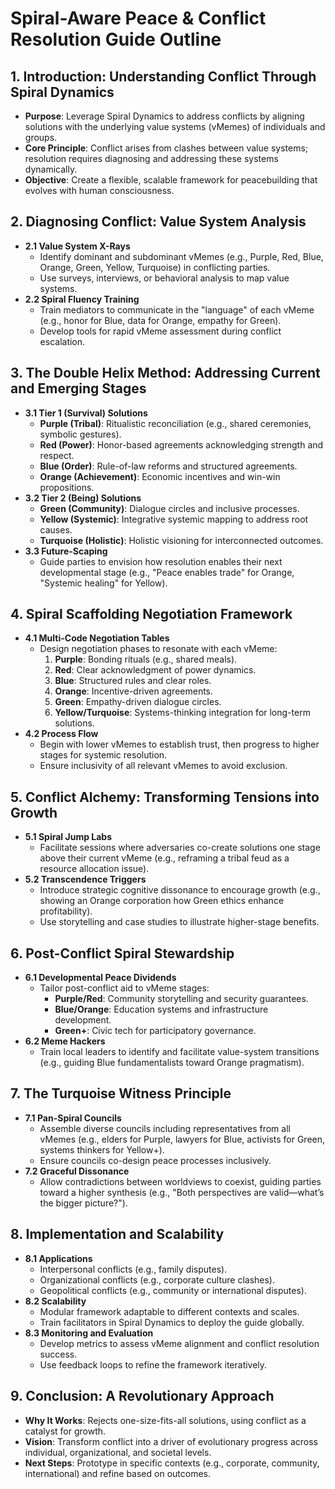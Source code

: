 # Spiral-Aware Peace & Conflict Resolution Guide Outline

## 1. Introduction: Understanding Conflict Through Spiral Dynamics
- **Purpose**: Leverage Spiral Dynamics to address conflicts by aligning solutions with the underlying value systems (vMemes) of individuals and groups.
- **Core Principle**: Conflict arises from clashes between value systems; resolution requires diagnosing and addressing these systems dynamically.
- **Objective**: Create a flexible, scalable framework for peacebuilding that evolves with human consciousness.

## 2. Diagnosing Conflict: Value System Analysis
- **2.1 Value System X-Rays**
  - Identify dominant and subdominant vMemes (e.g., Purple, Red, Blue, Orange, Green, Yellow, Turquoise) in conflicting parties.
  - Use surveys, interviews, or behavioral analysis to map value systems.
- **2.2 Spiral Fluency Training**
  - Train mediators to communicate in the "language" of each vMeme (e.g., honor for Blue, data for Orange, empathy for Green).
  - Develop tools for rapid vMeme assessment during conflict escalation.

## 3. The Double Helix Method: Addressing Current and Emerging Stages
- **3.1 Tier 1 (Survival) Solutions**
  - **Purple (Tribal)**: Ritualistic reconciliation (e.g., shared ceremonies, symbolic gestures).
  - **Red (Power)**: Honor-based agreements acknowledging strength and respect.
  - **Blue (Order)**: Rule-of-law reforms and structured agreements.
  - **Orange (Achievement)**: Economic incentives and win-win propositions.
- **3.2 Tier 2 (Being) Solutions**
  - **Green (Community)**: Dialogue circles and inclusive processes.
  - **Yellow (Systemic)**: Integrative systemic mapping to address root causes.
  - **Turquoise (Holistic)**: Holistic visioning for interconnected outcomes.
- **3.3 Future-Scaping**
  - Guide parties to envision how resolution enables their next developmental stage (e.g., "Peace enables trade" for Orange, "Systemic healing" for Yellow).

## 4. Spiral Scaffolding Negotiation Framework
- **4.1 Multi-Code Negotiation Tables**
  - Design negotiation phases to resonate with each vMeme:
    1. **Purple**: Bonding rituals (e.g., shared meals).
    2. **Red**: Clear acknowledgment of power dynamics.
    3. **Blue**: Structured rules and clear roles.
    4. **Orange**: Incentive-driven agreements.
    5. **Green**: Empathy-driven dialogue circles.
    6. **Yellow/Turquoise**: Systems-thinking integration for long-term solutions.
- **4.2 Process Flow**
  - Begin with lower vMemes to establish trust, then progress to higher stages for systemic resolution.
  - Ensure inclusivity of all relevant vMemes to avoid exclusion.

## 5. Conflict Alchemy: Transforming Tensions into Growth
- **5.1 Spiral Jump Labs**
  - Facilitate sessions where adversaries co-create solutions one stage above their current vMeme (e.g., reframing a tribal feud as a resource allocation issue).
- **5.2 Transcendence Triggers**
  - Introduce strategic cognitive dissonance to encourage growth (e.g., showing an Orange corporation how Green ethics enhance profitability).
  - Use storytelling and case studies to illustrate higher-stage benefits.

## 6. Post-Conflict Spiral Stewardship
- **6.1 Developmental Peace Dividends**
  - Tailor post-conflict aid to vMeme stages:
    - **Purple/Red**: Community storytelling and security guarantees.
    - **Blue/Orange**: Education systems and infrastructure development.
    - **Green+**: Civic tech for participatory governance.
- **6.2 Meme Hackers**
  - Train local leaders to identify and facilitate value-system transitions (e.g., guiding Blue fundamentalists toward Orange pragmatism).

## 7. The Turquoise Witness Principle
- **7.1 Pan-Spiral Councils**
  - Assemble diverse councils including representatives from all vMemes (e.g., elders for Purple, lawyers for Blue, activists for Green, systems thinkers for Yellow+).
  - Ensure councils co-design peace processes inclusively.
- **7.2 Graceful Dissonance**
  - Allow contradictions between worldviews to coexist, guiding parties toward a higher synthesis (e.g., "Both perspectives are valid—what’s the bigger picture?").

## 8. Implementation and Scalability
- **8.1 Applications**
  - Interpersonal conflicts (e.g., family disputes).
  - Organizational conflicts (e.g., corporate culture clashes).
  - Geopolitical conflicts (e.g., community or international disputes).
- **8.2 Scalability**
  - Modular framework adaptable to different contexts and scales.
  - Train facilitators in Spiral Dynamics to deploy the guide globally.
- **8.3 Monitoring and Evaluation**
  - Develop metrics to assess vMeme alignment and conflict resolution success.
  - Use feedback loops to refine the framework iteratively.

## 9. Conclusion: A Revolutionary Approach
- **Why It Works**: Rejects one-size-fits-all solutions, using conflict as a catalyst for growth.
- **Vision**: Transform conflict into a driver of evolutionary progress across individual, organizational, and societal levels.
- **Next Steps**: Prototype in specific contexts (e.g., corporate, community, international) and refine based on outcomes.